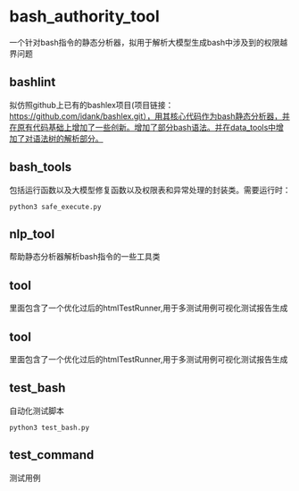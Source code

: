 # bash_authority_tool
一个针对bash指令的静态分析器，拟用于解析大模型生成bash中涉及到的权限越界问题

## **bashlint**
拟仿照github上已有的bashlex项目(项目链接：https://github.com/idank/bashlex.git），用其核心代码作为bash静态分析器，并在原有代码基础上增加了一些创新。增加了部分bash语法。并在data_tools中增加了对语法树的解析部分。

## **bash_tools**
包括运行函数以及大模型修复函数以及权限表和异常处理的封装类。需要运行时：
```
python3 safe_execute.py
```

## **nlp_tool**
帮助静态分析器解析bash指令的一些工具类

## **tool**
里面包含了一个优化过后的htmlTestRunner,用于多测试用例可视化测试报告生成


## **tool**
里面包含了一个优化过后的htmlTestRunner,用于多测试用例可视化测试报告生成



## **test_bash**
自动化测试脚本
```
python3 test_bash.py
```

## **test_command**
测试用例
